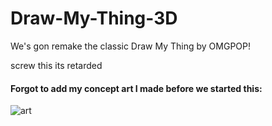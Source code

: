# Draw-My-Thing-3D
We's gon remake the classic Draw My Thing by OMGPOP!

screw this its retarded


#### Forgot to add my concept art I made before we started this:

![art](http://i.imgur.com/CItOGBX.png)

